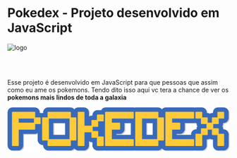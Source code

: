 # Pokedex - Projeto desenvolvido em  JavaScript 

![logo](https://emojis.slackmojis.com/emojis/images/1468518265/661/eevee.png?1468518265)  

<br>
<br>

Esse projeto é desenvolvido em JavaScript para que pessoas que assim como eu ame os pokemons. Tendo dito isso aqui vc tera a chance de ver os **pokemons mais lindos de toda a galaxia**

![logo](https://github.com/gabrielimartins7/Pokedex/blob/master/img/pokedex.png)
